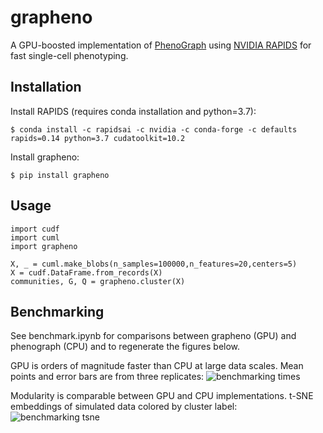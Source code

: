 # grapheno
A GPU-boosted implementation of [PhenoGraph](https://github.com/jacoblevine/PhenoGraph) using [NVIDIA RAPIDS](https://github.com/rapidsai) for fast single-cell phenotyping.

## Installation
Install RAPIDS (requires conda installation and python=3.7):
```
$ conda install -c rapidsai -c nvidia -c conda-forge -c defaults rapids=0.14 python=3.7 cudatoolkit=10.2
```

Install grapheno:
```
$ pip install grapheno
```

## Usage
```
import cudf
import cuml
import grapheno

X, _ = cuml.make_blobs(n_samples=100000,n_features=20,centers=5)
X = cudf.DataFrame.from_records(X)
communities, G, Q = grapheno.cluster(X)
```

## Benchmarking
See benchmark.ipynb for comparisons between grapheno (GPU) and phenograph (CPU) and to regenerate the figures below.

GPU is orders of magnitude faster than CPU at large data scales. Mean points and error bars are from three replicates:
![benchmarking times](img/benchmark.png)

Modularity is comparable between GPU and CPU implementations. t-SNE embeddings of simulated data colored by cluster label:
![benchmarking tsne](img/tsne.png)